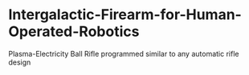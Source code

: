 # Intergalactic-Firearm-for-Human-Operated-Robotics
 Plasma-Electricity Ball Rifle programmed similar to any automatic rifle design

